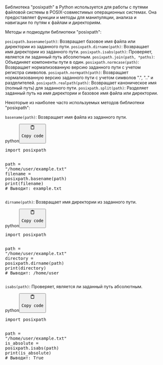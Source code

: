 <p>Библиотека "posixpath" в Python используется для работы с путями файловой системы в POSIX-совместимых операционных системах.
Она предоставляет функции и методы для манипуляции, анализа и навигации по путям к файлам и директориям.</p>
<p>Методы и подмодули библиотеки "posixpath":</p>
<p><code>posixpath.basename(path)</code>: Возвращает базовое имя файла или директории из заданного пути.
<code>posixpath.dirname(path)</code>: Возвращает имя директории из заданного пути.
<code>posixpath.isabs(path)</code>: Проверяет, является ли заданный путь абсолютным.
<code>posixpath.join(path, *paths)</code>: Объединяет компоненты пути в один.
<code>posixpath.normcase(path)</code>: Возвращает нормализованную версию заданного пути с учетом регистра символов.
<code>posixpath.normpath(path)</code>: Возвращает нормализованную версию заданного пути с учетом символов ".", ".." и разделителей.
<code>posixpath.realpath(path)</code>: Возвращает каноническое имя (полный путь) для заданного пути.
<code>posixpath.split(path)</code>: Разделяет заданный путь на имя директории и базовое имя файла или директории.</p>
<p>Некоторые из наиболее часто используемых методов библиотеки "posixpath":</p>
<p><code>basename(path)</code>: Возвращает имя файла из заданного пути.</p>
<div class="code-element"><div class="lang-line"><text>python</text><button class="copy-button" onclick="copyCode(this)"><svg aria-hidden="true" xmlns="http://www.w3.org/2000/svg" width="16" height="16" fill="none" viewBox="0 0 24 24"><path stroke="currentColor" stroke-linecap="round" stroke-linejoin="round" stroke-width="2" d="M15 4h3a1 1 0 0 1 1 1v15a1 1 0 0 1-1 1H6a1 1 0 0 1-1-1V5a1 1 0 0 1 1-1h3m0 3h6m-5-4v4h4V3h-4Z"/></svg><pre>Copy code</pre></button></div><div class="code"><div class="highlight"><pre><span></span><span class="kn">import</span> <span class="nn">posixpath</span>

<span class="n">path</span> <span class="o">=</span> <span class="s2">&quot;/home/user/example.txt&quot;</span>
<span class="n">filename</span> <span class="o">=</span> <span class="n">posixpath</span><span class="o">.</span><span class="n">basename</span><span class="p">(</span><span class="n">path</span><span class="p">)</span>
<span class="nb">print</span><span class="p">(</span><span class="n">filename</span><span class="p">)</span>  <span class="c1"># Выводит: example.txt</span>
</pre></div></div></div>

<p><code>dirname(path)</code>: Возвращает имя директории из заданного пути.</p>
<div class="code-element"><div class="lang-line"><text>python</text><button class="copy-button" onclick="copyCode(this)"><svg aria-hidden="true" xmlns="http://www.w3.org/2000/svg" width="16" height="16" fill="none" viewBox="0 0 24 24"><path stroke="currentColor" stroke-linecap="round" stroke-linejoin="round" stroke-width="2" d="M15 4h3a1 1 0 0 1 1 1v15a1 1 0 0 1-1 1H6a1 1 0 0 1-1-1V5a1 1 0 0 1 1-1h3m0 3h6m-5-4v4h4V3h-4Z"/></svg><pre>Copy code</pre></button></div><div class="code"><div class="highlight"><pre><span></span><span class="kn">import</span> <span class="nn">posixpath</span>

<span class="n">path</span> <span class="o">=</span> <span class="s2">&quot;/home/user/example.txt&quot;</span>
<span class="n">directory</span> <span class="o">=</span> <span class="n">posixpath</span><span class="o">.</span><span class="n">dirname</span><span class="p">(</span><span class="n">path</span><span class="p">)</span>
<span class="nb">print</span><span class="p">(</span><span class="n">directory</span><span class="p">)</span>  <span class="c1"># Выводит: /home/user</span>
</pre></div></div></div>

<p><code>isabs(path)</code>: Проверяет, является ли заданный путь абсолютным.</p>
<div class="code-element"><div class="lang-line"><text>python</text><button class="copy-button" onclick="copyCode(this)"><svg aria-hidden="true" xmlns="http://www.w3.org/2000/svg" width="16" height="16" fill="none" viewBox="0 0 24 24"><path stroke="currentColor" stroke-linecap="round" stroke-linejoin="round" stroke-width="2" d="M15 4h3a1 1 0 0 1 1 1v15a1 1 0 0 1-1 1H6a1 1 0 0 1-1-1V5a1 1 0 0 1 1-1h3m0 3h6m-5-4v4h4V3h-4Z"/></svg><pre>Copy code</pre></button></div><div class="code"><div class="highlight"><pre><span></span><span class="kn">import</span> <span class="nn">posixpath</span>

<span class="n">path</span> <span class="o">=</span> <span class="s2">&quot;/home/user/example.txt&quot;</span>
<span class="n">is_absolute</span> <span class="o">=</span> <span class="n">posixpath</span><span class="o">.</span><span class="n">isabs</span><span class="p">(</span><span class="n">path</span><span class="p">)</span>
<span class="nb">print</span><span class="p">(</span><span class="n">is_absolute</span><span class="p">)</span>  <span class="c1"># Выводит: True</span>
</pre></div></div></div>